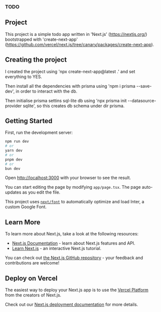 ### TODO

## Project
This project is a simple todo app written in 'Next.js' (https://nextjs.org/) bootstrapped with 'create-next-app' (https://github.com/vercel/next.js/tree/canary/packages/create-next-app). 

## Creating the project

I created the project using 'npx create-next-app@latest .' and set everything to YES.

Then install all the dependencies with prisma using 'npm i prisma --save-dev', in order to interact with the db.

Then initialise prisma settins sql-lite db using 'npx prisma init --datasource-provider sqlite', so this creates db schema under dir prisma.


## Getting Started

First, run the development server:

```bash
npm run dev
# or
yarn dev
# or
pnpm dev
# or
bun dev
```

Open [http://localhost:3000](http://localhost:3000) with your browser to see the result.

You can start editing the page by modifying `app/page.tsx`. The page auto-updates as you edit the file.

This project uses [`next/font`](https://nextjs.org/docs/basic-features/font-optimization) to automatically optimize and load Inter, a custom Google Font.

## Learn More

To learn more about Next.js, take a look at the following resources:

- [Next.js Documentation](https://nextjs.org/docs) - learn about Next.js features and API.
- [Learn Next.js](https://nextjs.org/learn) - an interactive Next.js tutorial.

You can check out [the Next.js GitHub repository](https://github.com/vercel/next.js/) - your feedback and contributions are welcome!

## Deploy on Vercel

The easiest way to deploy your Next.js app is to use the [Vercel Platform](https://vercel.com/new?utm_medium=default-template&filter=next.js&utm_source=create-next-app&utm_campaign=create-next-app-readme) from the creators of Next.js.

Check out our [Next.js deployment documentation](https://nextjs.org/docs/deployment) for more details.
